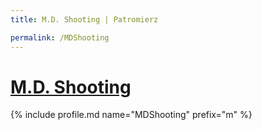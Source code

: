 ```yaml
---
title: M.D. Shooting | Patromierz

permalink: /MDShooting
---
```


# [M.D. Shooting](https://patronite.pl/MDShooting)

{% include profile.md name="MDShooting" prefix="m" %}
